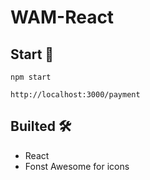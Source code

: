 # WAM-React


## Start 🚀
```
npm start
```
```
http://localhost:3000/payment
```

## Builted 🛠️
- React
- Fonst Awesome for icons
